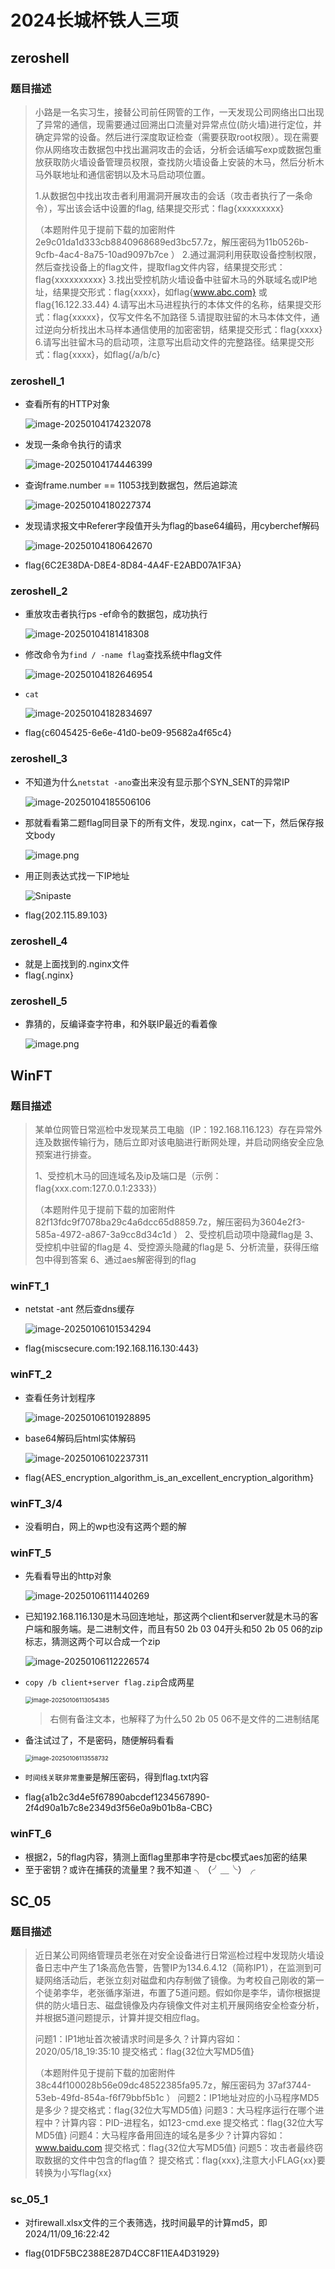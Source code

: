 # 2024长城杯铁人三项

## zeroshell

### 题目描述

> 小路是一名实习生，接替公司前任网管的工作，一天发现公司网络出口出现了异常的通信，现需要通过回溯出口流量对异常点位(防火墙)进行定位，并确定异常的设备。然后进行深度取证检查（需要获取root权限）。现在需要你从网络攻击数据包中找出漏洞攻击的会话，分析会话编写exp或数据包重放获取防火墙设备管理员权限，查找防火墙设备上安装的木马，然后分析木马外联地址和通信密钥以及木马启动项位置。
>
> 1.从数据包中找出攻击者利用漏洞开展攻击的会话（攻击者执行了一条命令），写出该会话中设置的flag, 结果提交形式：flag{xxxxxxxxx}
>
> （本题附件见于提前下载的加密附件2e9c01da1d333cb8840968689ed3bc57.7z，解压密码为11b0526b-9cfb-4ac4-8a75-10ad9097b7ce ）
> 2.通过漏洞利用获取设备控制权限，然后查找设备上的flag文件，提取flag文件内容，结果提交形式：flag{xxxxxxxxxx}
> 3.找出受控机防火墙设备中驻留木马的外联域名或IP地址，结果提交形式：flag{xxxx}，如flag{www.abc.com} 或 flag{16.122.33.44}
> 4.请写出木马进程执行的本体文件的名称，结果提交形式：flag{xxxxx}，仅写文件名不加路径
> 5.请提取驻留的木马本体文件，通过逆向分析找出木马样本通信使用的加密密钥，结果提交形式：flag{xxxx}
> 6.请写出驻留木马的启动项，注意写出启动文件的完整路径。结果提交形式：flag{xxxx}，如flag{/a/b/c}

### zeroshell_1

- 查看所有的HTTP对象

  ![image-20250104174232078](../../picture/9b534719c5b644f3afbb9358ed28a027.png)

- 发现一条命令执行的请求

  ![image-20250104174446399](../../picture/fc732ecc4b1346b7bd0712a19bce39dc.png)

- 查询frame.number == 11053找到数据包，然后追踪流

  ![image-20250104180227374](../../picture/483d4210d1bf4d6cac1e53403dd8fb76.png)

- 发现请求报文中Referer字段值开头为flag的base64编码，用cyberchef解码

  ![image-20250104180642670](../../picture/8a9936ab3f0d44bbb5e95c05a229a794.png)

- flag{6C2E38DA-D8E4-8D84-4A4F-E2ABD07A1F3A}

### zeroshell_2

- 重放攻击者执行ps -ef命令的数据包，成功执行

  ![image-20250104181418308](../../picture/5c1293f4e0ba4d6495f99189904c7bea.png)

- 修改命令为`find / -name flag`查找系统中flag文件

  ![image-20250104182646954](../../picture/9626298c4b21464287b2615d791c4502.png)

- `cat `

  ![image-20250104182834697](../../picture/c0175fc21e7a4a12b3644c993f93519d.png)

- flag{c6045425-6e6e-41d0-be09-95682a4f65c4}

### zeroshell_3

- 不知道为什么`netstat -ano`查出来没有显示那个SYN_SENT的异常IP

  ![image-20250104185506106](../../picture/image-20250104185506106.png)

- 那就看看第二题flag同目录下的所有文件，发现.nginx，cat一下，然后保存报文body

  ![image.png](../../picture/91cb78f8cefa47c18d80289704fb1fdf.png)

- 用正则表达式找一下IP地址

  ![Snipaste](../../picture/37aeb9ae18db4432bb31ca29996b0620.png)

- flag{202.115.89.103}

### zeroshell_4

- 就是上面找到的.nginx文件
- flag{.nginx}

### zeroshell_5

- 靠猜的，反编译查字符串，和外联IP最近的看着像

  ![image.png](../../picture/c7e58feb4491434c9562ba1a5b8689fc.png)

## WinFT

### 题目描述

>某单位网管日常巡检中发现某员工电脑（IP：192.168.116.123）存在异常外连及数据传输行为，随后立即对该电脑进行断网处理，并启动网络安全应急预案进行排查。
>
>1、受控机木马的回连域名及ip及端口是（示例：flag{xxx.com:127.0.0.1:2333}）
>
>（本题附件见于提前下载的加密附件82f13fdc9f7078ba29c4a6dcc65d8859.7z，解压密码为3604e2f3-585a-4972-a867-3a9cc8d34c1d ）
>2、受控机启动项中隐藏flag是
>3、受控机中驻留的flag是
>4、受控源头隐藏的flag是
>5、分析流量，获得压缩包中得到答案
>6、通过aes解密得到的flag

### winFT_1

- netstat -ant 然后查dns缓存

  ![image-20250106101534294](picture/fec38341b1df4d1cb016ecd8df89a897.png)

- flag{miscsecure.com:192.168.116.130:443}

### winFT_2

- 查看任务计划程序

  ![image-20250106101928895](picture/321d5aee94ae4058b60052a267249c45.png)

- base64解码后html实体解码

  ![image-20250106102237311](picture/8c4a453d7e15446c817581eea31e68b4.png)

- flag{AES_encryption_algorithm_is_an_excellent_encryption_algorithm}

### winFT_3/4

- 没看明白，网上的wp也没有这两个题的解

### winFT_5

- 先看看导出的http对象

  ![image-20250106111440269](picture/94a7e48d8d934d09a3357feae57e3e80.png)

- 已知192.168.116.130是木马回连地址，那这两个client和server就是木马的客户端和服务端。是二进制文件，而且有50 2b 03 04开头和50 2b 05 06的zip标志，猜测这两个可以合成一个zip

  ![image-20250106112226574](picture/c4afbc007d154e8f8b97338d3a0e0de3.png)

- `copy /b client+server flag.zip`合成两星

  <img src="picture/81c0abfea3d246d4bb4c18285601503f.png" alt="image-20250106113054385" style="zoom:67%;" />

  > 右侧有备注文本，也解释了为什么50 2b 05 06不是文件的二进制结尾

- 备注试过了，不是密码，随便解码看看

  <img src="picture/eaca96aa7f194c1cada3315865764aca.png" alt="image-20250106113558732" style="zoom:67%;" />

- `时间线关联非常重要`是解压密码，得到flag.txt内容

- flag{a1b2c3d4e5f67890abcdef1234567890-2f4d90a1b7c8e2349d3f56e0a9b01b8a-CBC}

### winFT_6

- 根据2，5的flag内容，猜测上面flag里那串字符是cbc模式aes加密的结果
- 至于密钥？或许在捕获的流量里？我不知道  ╮（╯＿╰）╭

## SC_05

### 题目描述

> 近日某公司网络管理员老张在对安全设备进行日常巡检过程中发现防火墙设备日志中产生了1条高危告警，告警IP为134.6.4.12（简称IP1），在监测到可疑网络活动后，老张立刻对磁盘和内存制做了镜像。为考校自己刚收的第一个徒弟李华，老张循序渐进，布置了5道问题。假如你是李华，请你根据提供的防火墙日志、磁盘镜像及内存镜像文件对主机开展网络安全检查分析，并根据5道问题提示，计算并提交相应flag。
>
> 问题1：IP1地址首次被请求时间是多久？计算内容如：2020/05/18_19:35:10 提交格式：flag{32位大写MD5值}
>
> （本题附件见于提前下载的加密附件38c44f100028b56e09dc48522385fa95.7z，解压密码为 37af3744-53eb-49fd-854a-f6f79bbf5b1c ）
> 问题2：IP1地址对应的小马程序MD5是多少？提交格式：flag{32位大写MD5值}
> 问题3：大马程序运行在哪个进程中？计算内容：PID-进程名，如123-cmd.exe 提交格式：flag{32位大写MD5值}
> 问题4：大马程序备用回连的域名是多少？计算内容如：www.baidu.com 提交格式：flag{32位大写MD5值}
> 问题5：攻击者最终窃取数据的文件中包含的flag值？ 提交格式：flag{xxx},注意大小FLAG{xx}要转换为小写flag{xx}

### sc_05_1

- 对firewall.xlsx文件的三个表筛选，找时间最早的计算md5，即2024/11/09_16:22:42

- flag{01DF5BC2388E287D4CC8F11EA4D31929}
